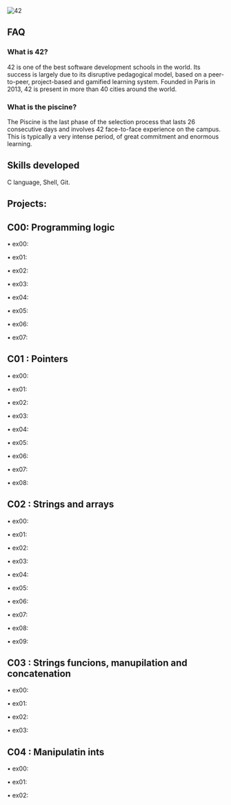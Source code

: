 ![42](https://github.com/debsalbornoz/42-Piscine-Sp/assets/119970138/3b177d6f-7d3f-4aa9-b709-ac259362e415)

## FAQ

### What is 42? 

42 is one of the best software development schools in the world. Its success is largely due to its disruptive pedagogical model, based on a peer-to-peer, project-based and gamified learning system. Founded in Paris in 2013, 42 is present in more than 40 cities around the world.
### What is the piscine?

The Piscine is the last phase of the selection process that lasts 26 consecutive days and involves 42 face-to-face experience on the campus. This is typically a very intense period, of great commitment and enormous learning.

## Skills developed

C language, Shell, Git.

## Projects:

## C00: Programming logic

• ex00:

• ex01:

• ex02:

• ex03:

• ex04:

• ex05:

• ex06:

• ex07:

## C01 : Pointers 

• ex00:

• ex01:

• ex02:

• ex03:

• ex04:

• ex05:

• ex06:

• ex07:

• ex08:

## C02 : Strings and arrays 

• ex00:

• ex01:

• ex02:

• ex03:

• ex04:

• ex05:

• ex06:

• ex07:

• ex08:

• ex09:

## C03 : Strings funcions, manupilation and concatenation

• ex00:

• ex01:

• ex02:

• ex03:

## C04 : Manipulatin ints 

• ex00:

• ex01:

• ex02:
